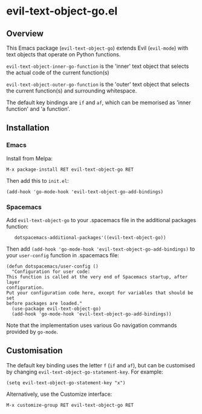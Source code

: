 # evil-text-object-go.el

## Overview

This Emacs package (`evil-text-object-go`) extends Evil (`evil-mode`) with text objects that
operate on Python functions.

`evil-text-object-inner-go-function` is the 'inner' text object that selects the actual code of the current function(s)

`evil-text-object-outer-go-function` is the 'outer' text object that selects the current function(s) and surrounding whitespace.

The default key bindings are `if` and `af`, which can be memorised as 'inner function' and 'a function'.

## Installation

### Emacs

Install from Melpa:

`M-x package-install RET evil-text-object-go RET`

Then add this to `init.el`:

```elisp
(add-hook 'go-mode-hook 'evil-text-object-go-add-bindings)
```

### Spacemacs

Add `evil-text-object-go` to your .spacemacs file in the additional packages function:

```elisp
   dotspacemacs-additional-packages'((evil-text-object-go))
```

Then add `(add-hook 'go-mode-hook 'evil-text-object-go-add-bindings)` to your `user-config` function in .spacemacs file:

```elisp
(defun dotspacemacs/user-config ()
  "Configuration for user code:
This function is called at the very end of Spacemacs startup, after layer
configuration.
Put your configuration code here, except for variables that should be set
before packages are loaded."
  (use-package evil-text-object-go)
  (add-hook 'go-mode-hook 'evil-text-object-go-add-bindings))
```

Note that the implementation uses various Go navigation commands provided by `go-mode`.


## Customisation


The default key binding uses the letter `f` (`if` and `af`), but can be customised by changing `evil-text-object-go-statement-key`.
For example:

```elisp
(setq evil-text-object-go-statement-key "x")
```

Alternatively, use the Customize interface:

`M-x customize-group RET evil-text-object-go RET`
